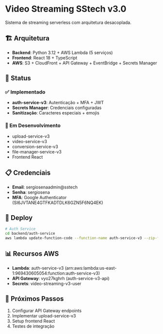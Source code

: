 # Video Streaming SStech v3.0

Sistema de streaming serverless com arquitetura desacoplada.

## 🏗️ Arquitetura

- **Backend**: Python 3.12 + AWS Lambda (5 serviços)
- **Frontend**: React 18 + TypeScript
- **AWS**: S3 + CloudFront + API Gateway + EventBridge + Secrets Manager

## 🚀 Status

### ✅ Implementado
- **auth-service-v3**: Autenticação + MFA + JWT
- **Secrets Manager**: Credenciais configuradas
- **Sanitização**: Caracteres especiais + emojis

### 🔄 Em Desenvolvimento
- upload-service-v3
- video-service-v3
- conversion-service-v3
- file-manager-service-v3
- Frontend React

## 📋 Credenciais

- **Email**: sergiosenaadmin@sstech
- **Senha**: sergiosena
- **MFA**: Google Authenticator (SI6JVTANE4GTFKADTDLK6GZN5F6NQ4EK)

## 🔧 Deploy

```bash
# Auth Service
cd backend/auth-service
aws lambda update-function-code --function-name auth-service-v3 --zip-file fileb://auth-service-v3.zip
```

## 📊 Recursos AWS

- **Lambda**: auth-service-v3 (arn:aws:lambda:us-east-1:969430605054:function:auth-service-v3)
- **API Gateway**: vyo27kghrh (auth-service-v3-api)
- **Secrets**: video-streaming-v3-user

## 🎯 Próximos Passos

1. Configurar API Gateway endpoints
2. Implementar upload-service-v3
3. Setup frontend React
4. Testes de integração
